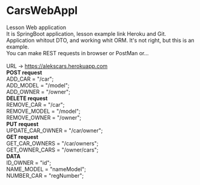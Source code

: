 # CarsWebAppl
Lesson Web application <br />
It is SpringBoot application, lesson example link Heroku and Git. <br />
Application whitout DTO, and working whit ORM. It's not right, but this is an example. <br />
You can make REST requests in browser or PostMan or... <br />
<br />
URL -> https://alekscars.herokuapp.com <br />
  <b>POST request</b><br />
ADD_CAR = "/car";<br />
ADD_MODEL = "/model";<br />
ADD_OWNER = "/owner";<br />
	<b>DELETE request</b><br />
REMOVE_CAR = "/car";<br />
REMOVE_MODEL = "/model";<br />
REMOVE_OWNER = "/owner";<br />
	<b>PUT request</b><br />
UPDATE_CAR_OWNER = "/car/owner";<br />
	<b>GET request</b><br />
GET_CAR_OWNERS = "/car/owners";<br />
GET_OWNER_CARS = "/owner/cars";<br />
	<b>DATA</b><br />
ID_OWNER = "id";<br />
NAME_MODEL = "nameModel";<br />
NUMBER_CAR = "regNumber";<br />

